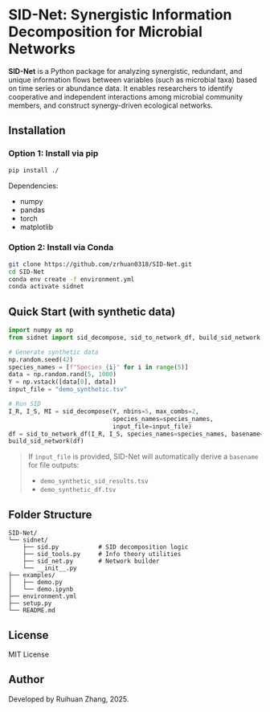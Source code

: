 # SID-Net: Synergistic Information Decomposition for Microbial Networks

**SID-Net** is a Python package for analyzing synergistic, redundant, and unique information flows between variables (such as microbial taxa) based on time series or abundance data. It enables researchers to identify cooperative and independent interactions among microbial community members, and construct synergy-driven ecological networks.

## Installation

### Option 1: Install via pip

```bash
pip install ./
```

Dependencies:
- numpy
- pandas
- torch
- matplotlib

### Option 2: Install via Conda

```bash
git clone https://github.com/zrhuan0318/SID-Net.git
cd SID-Net
conda env create -f environment.yml
conda activate sidnet
```

## Quick Start (with synthetic data)

```python
import numpy as np
from sidnet import sid_decompose, sid_to_network_df, build_sid_network

# Generate synthetic data
np.random.seed(42)
species_names = [f"Species_{i}" for i in range(5)]
data = np.random.rand(5, 1000)
Y = np.vstack([data[0], data])
input_file = "demo_synthetic.tsv"

# Run SID
I_R, I_S, MI = sid_decompose(Y, nbins=5, max_combs=2,
                             species_names=species_names,
                             input_file=input_file)
df = sid_to_network_df(I_R, I_S, species_names=species_names, basename="demo_synthetic")
build_sid_network(df)
```

> If `input_file` is provided, SID-Net will automatically derive a `basename` for file outputs:
>
> - `demo_synthetic_sid_results.tsv`
> - `demo_synthetic_df.tsv`

## Folder Structure

```
SID-Net/
└── sidnet/
    ├── sid.py           # SID decomposition logic
    ├── sid_tools.py     # Info theory utilities
    ├── sid_net.py       # Network builder
    └── __init__.py
├── examples/
│   ├── demo.py
│   └── demo.ipynb
├── environment.yml
├── setup.py
└── README.md
```

## License

MIT License

## Author

Developed by Ruihuan Zhang, 2025.
